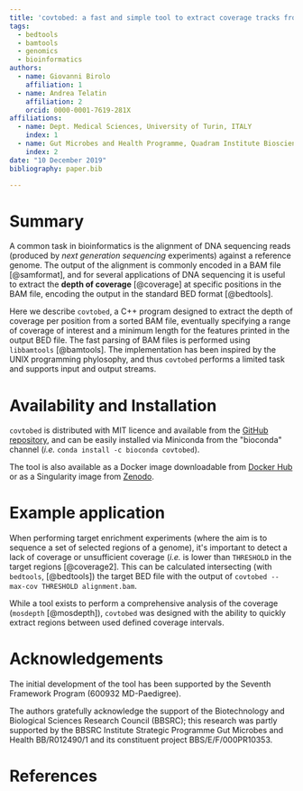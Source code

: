 ```yaml
---
title: 'covtobed: a fast and simple tool to extract coverage tracks from BAM files'
tags:
  - bedtools
  - bamtools
  - genomics
  - bioinformatics
authors:
  - name: Giovanni Birolo
    affiliation: 1
  - name: Andrea Telatin
    affiliation: 2
    orcid: 0000-0001-7619-281X
affiliations:
  - name: Dept. Medical Sciences, University of Turin, ITALY
    index: 1
  - name: Gut Microbes and Health Programme, Quadram Institute Bioscience, Norwich, UK
    index: 2
date: "10 December 2019"
bibliography: paper.bib

---
```



# Summary

A common task in bioinformatics is the alignment of DNA sequencing reads (produced by *next generation sequencing* experiments) against a reference genome. The output of the alignment is commonly encoded in a BAM file [@samformat], and  for several applications of DNA sequencing it is useful to extract the **depth of coverage** [@coverage] at specific positions in the BAM file, encoding the output in the standard BED format [@bedtools].

Here we describe `covtobed`, a C++ program designed to extract the depth of coverage per position from a sorted BAM file, eventually specifying a range of coverage of interest and a minimum length for the features printed in the output BED file. The fast parsing of BAM files is performed using `libbamtools` [@bamtools]. The implementation has been inspired by the UNIX programming phylosophy, and thus `covtobed` performs a limited task and supports input and output streams.

# Availability and Installation

`covtobed` is distributed with MIT licence and available from the [GitHub repository](https://github.com/telatin/covtobed), and can be easily installed via Miniconda from the "bioconda" channel (*i.e.* `conda install -c bioconda covtobed`).

The tool is also available as a Docker image downloadable from [Docker Hub](https://hub.docker.com/r/andreatelatin/covtobed) or as a Singularity image from [Zenodo](https://zenodo.org/record/1063493).

# Example application

When performing target enrichment experiments (where the aim is to sequence a set of selected regions of a genome), it's important to detect a lack of coverage or unsufficient coverage (*i.e.* is lower than `THRESHOLD` in the target regions [@coverage2]. This can be calculated intersecting (with `bedtools`, [@bedtools]) the target BED file with the output of `covtobed --max-cov THRESHOLD alignment.bam`.

While a tool exists to perform a comprehensive analysis of the coverage (`mosdepth` [@mosdepth]),  `covtobed` was designed with the ability to quickly extract regions between used defined coverage intervals.

# Acknowledgements

The initial development of the tool has been supported by the Seventh Framework Program (600932 MD-Paedigree).

The authors gratefully acknowledge the support of the Biotechnology and Biological Sciences Research Council (BBSRC); this research was partly supported by the BBSRC Institute Strategic Programme Gut Microbes and Health BB/R012490/1 and its constituent project BBS/E/F/000PR10353.


# References


